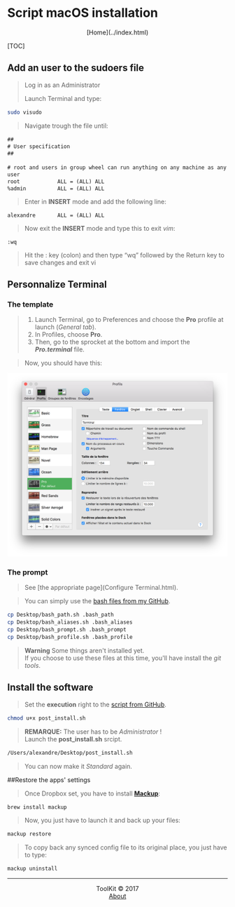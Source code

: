 # Script macOS installation
<center>[Home](../index.html)</center>

[TOC]

## Add an user to the sudoers file

> Log in as an Administrator  
> 
> Launch Terminal and type:  

```bash
sudo visudo
```

> Navigate trough the file until:  

```vim
##
# User specification
##

# root and users in group wheel can run anything on any machine as any user
root            ALL = (ALL) ALL
%admin          ALL = (ALL) ALL
```
  
> Enter in **INSERT** mode and add the following line:

```vim
alexandre       ALL = (ALL) ALL
```
  
> Now exit the **INSERT** mode and type this to exit _vim_:

```vim
:wq
```
  
> Hit the : key (colon) and then type “wq” followed by the Return key to save changes and exit vi   

## Personnalize Terminal

### The template

> 1. Launch Terminal, go to Preferences and choose the **Pro** profile at launch (_General tab_).  
> 2. In Profiles, choose **Pro**.  
> 3. Then, go to the sprocket at the bottom and import the **_Pro.terminal_** file.

> Now, you should have this:  

![The Terminal Preferences](../img/UNIX/macOS/Terminal-Pref.png "The Terminal Preferences")

### The prompt
> See [the appropriate page](Configure Terminal.html).  

> You can simply use the [bash files from my GitHub](https://github.com/Harchytekt/myconfig/tree/master/bash_files).  

```bash
cp Desktop/bash_path.sh .bash_path
cp Desktop/bash_aliases.sh .bash_aliases
cp Desktop/bash_prompt.sh .bash_prompt
cp Desktop/bash_profile.sh .bash_profile
```

> **Warning** Some things aren't installed yet.  
> If you choose to use these files at this time, you'll have install the _git tools_.

## Install the software
> Set the **execution** right to the [script from GitHub](https://github.com/Harchytekt/myconfig/tree/master/installation%20script).

```bash
chmod u+x post_install.sh
```

> **REMARQUE:** The user has to be _Administrator_ !  
> Launch the **post_install.sh** srcipt.  

```bash
/Users/alexandre/Desktop/post_install.sh
```

> You can now make it _Standard_ again.

##Restore the apps' settings

> Once Dropbox set, you have to install **[Mackup](https://github.com/lra/mackup)**:  

```bash
brew install mackup
```

> Now, you just have to launch it and back up your files:  

```bash
mackup restore
```

> To copy back any synced config file to its original place, you just have to type:  

```bash
mackup uninstall
```


***

<center>ToolKit © 2017</center><center><a href="https://alexandre-ducobu.com/En">About</a> </center>
